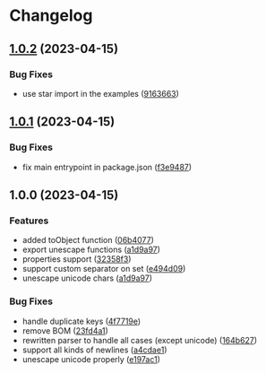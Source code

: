 # Changelog

## [1.0.2](https://github.com/mdvorak/js-java-properties/compare/v1.0.1...v1.0.2) (2023-04-15)


### Bug Fixes

* use star import in the examples ([9163663](https://github.com/mdvorak/js-java-properties/commit/9163663f9bb6bd478eea6f3bb07430e825654e5d))

## [1.0.1](https://github.com/mdvorak/js-java-properties/compare/v1.0.0...v1.0.1) (2023-04-15)


### Bug Fixes

* fix main entrypoint in package.json ([f3e9487](https://github.com/mdvorak/js-java-properties/commit/f3e94879cb97769cca57e73107a781f3b5855a17))

## 1.0.0 (2023-04-15)


### Features

* added toObject function ([06b4077](https://github.com/mdvorak/js-java-properties/commit/06b4077607f89a8afcaa041ba16e19a8e5656ba3))
* export unescape functions ([a1d9a97](https://github.com/mdvorak/js-java-properties/commit/a1d9a97af9d23d568e774b1e1b8a7c3e5194d90f))
* properties support ([32358f3](https://github.com/mdvorak/js-java-properties/commit/32358f3afbdf0cf6226cba4f540e818980a25484))
* support custom separator on set ([e494d09](https://github.com/mdvorak/js-java-properties/commit/e494d0992d9133dd3f77f1546c62cae698cb5725))
* unescape unicode chars ([a1d9a97](https://github.com/mdvorak/js-java-properties/commit/a1d9a97af9d23d568e774b1e1b8a7c3e5194d90f))


### Bug Fixes

* handle duplicate keys ([4f7719e](https://github.com/mdvorak/js-java-properties/commit/4f7719e60c5cae570b20af9b25bef930b57a1ecb))
* remove BOM ([23fd4a1](https://github.com/mdvorak/js-java-properties/commit/23fd4a139d7e682bd55ec4b1c163079d7e9eff82))
* rewritten parser to handle all cases (except unicode) ([164b627](https://github.com/mdvorak/js-java-properties/commit/164b627805c3a5084d18d8c8db4a9ec59dea00be))
* support all kinds of newlines ([a4cdae1](https://github.com/mdvorak/js-java-properties/commit/a4cdae119ac63f92fa5d774dbb55f4ac900f778c))
* unescape unicode properly ([e197ac1](https://github.com/mdvorak/js-java-properties/commit/e197ac1212fcce119c84de0ba9778f98edcf9199))
